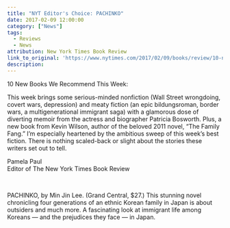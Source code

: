 ```yaml
---
title: "NYT Editor's Choice: PACHINKO"
date: 2017-02-09 12:00:00
category: ["News"]
tags:
  - Reviews
  - News
attribution: New York Times Book Review
link_to_original: 'https://www.nytimes.com/2017/02/09/books/review/10-new-books-we-recommend-this-week.html?_r=0'
description:
---
```



10 New Books We Recommend This Week:

This week brings some serious-minded nonfiction (Wall Street wrongdoing, covert wars, depression) and meaty fiction (an epic bildungsroman, border wars, a multigenerational immigrant saga) with a glamorous dose of diverting memoir from the actress and biographer Patricia Bosworth. Plus, a new book from Kevin Wilson, author of the beloved 2011 novel, “The Family Fang.” I’m especially heartened by the ambitious sweep of this week’s best fiction. There is nothing scaled-back or slight about the stories these writers set out to tell.

Pamela Paul
<br>Editor of The New York Times Book Review

&nbsp;

PACHINKO, by Min Jin Lee. (Grand Central, $27.) This stunning novel chronicling four generations of an ethnic Korean family in Japan is about outsiders and much more. A fascinating look at immigrant life among Koreans — and the prejudices they face — in Japan.